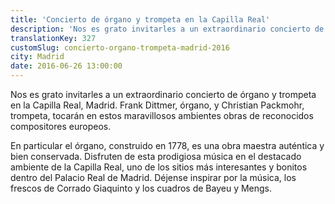 ```yaml
---
title: 'Concierto de órgano y trompeta en la Capilla Real'
description: 'Nos es grato invitarles a un extraordinario concierto de órgano y trompeta en la Capilla Real, Madrid.'
translationKey: 327
customSlug: concierto-organo-trompeta-madrid-2016
city: Madrid
date: 2016-06-26 13:00:00
---
```


Nos es grato invitarles a un extraordinario concierto de órgano y trompeta en la Capilla Real, Madrid. Frank Dittmer, órgano, y Christian Packmohr, trompeta, tocarán en estos maravillosos ambientes obras de reconocidos compositores europeos.

En particular el órgano, construido en 1778, es una obra maestra auténtica y bien conservada. Disfruten de esta prodigiosa música en el destacado ambiente de la Capilla Real, uno de los sitios más interesantes y bonitos dentro del Palacio Real de Madrid. Déjense inspirar por la música, los frescos de Corrado Giaquinto y los cuadros de Bayeu y Mengs.
